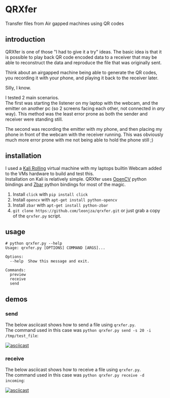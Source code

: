 # QRXfer
Transfer files from Air gapped machines using QR codes

## introduction
QRXfer is one of those "I had to give it a try" ideas. The basic idea is that it is possible to play back QR code encoded data to a receiver that may be able to reconstruct the data and reproduce the file that was originally sent.  

Think about an airgapped machine being able to generate the QR codes, you recording it with your phone, and playing it back to the receiver later.

Silly, I know.

I tested 2 main scenarios.  
The first was starting the listener on my laptop with the webcam, and the emitter on another pc (so 2 screens facing each other, not connected in *any* way). This method was the least error prone as both the sender and receiver were standing still.

The second was recording the emitter with my phone, and then placing my phone in front of the webcam with the receiver running. This was obviously much more error prone with me not being able to hold the phone still ;)

## installation
I used a [Kali Rolling](https://www.kali.org/downloads/) virtual machine with my laptops builtin Webcam added to the VMs hardware to build and test this.  
Installation on Kali is relatively simple. QRXfer uses [OpenCV](http://opencv.org/) python bindings and [Zbar](http://zbar.sourceforge.net/) python bindings for most of the magic.

  1. Install `click` with `pip install click`
  2. Install `opencv` with `apt-get install python-opencv`
  3. Install `zbar` with `apt-get install python-zbar`
  4. `git clone https://github.com/leonjza/qrxfer.git` or just grab a copy of the `qrxfer.py` script.

## usage
```
# python qrxfer.py --help
Usage: qrxfer.py [OPTIONS] COMMAND [ARGS]...

Options:
  --help  Show this message and exit.

Commands:
  preview
  receive
  send

```

## demos
### send
The below asciicast shows how to send a file using `qrxfer.py`.  
The command used in this case was `python qrxfer.py send -s 20 -i /tmp/test_file`:

[![asciicast](https://asciinema.org/a/6arvdtdycl2mlxsp060n2u1a7.png)](https://asciinema.org/a/6arvdtdycl2mlxsp060n2u1a7)

### receive
The below asciicast shows how to receive a file using `qrxfer.py`.  
The command used in this case was `python qrxfer.py receive -d incoming`:

[![asciicast](https://asciinema.org/a/3f2vfou57yhib3l478pwow84n.png)](https://asciinema.org/a/3f2vfou57yhib3l478pwow84n)
